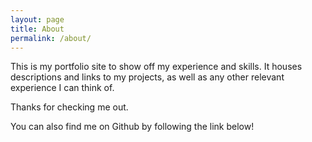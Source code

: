```yaml
---
layout: page
title: About
permalink: /about/
---
```


This is my portfolio site to show off my experience and skills. It houses descriptions and links to my projects, as well as any other
relevant experience I can think of.

Thanks for checking me out.

You can also find me on Github by following the link below!
